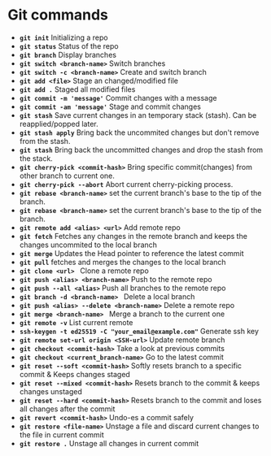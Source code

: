 # Git commands

- **`git init`** Initializing a repo
- **`git status`** Status of the repo
- **`git branch`** Display branches
- **`git switch <branch-name>`** Switch branches
- **`git switch -c <branch-name>`** Create and switch branch
- **`git add <file>`** Stage an changed/modified file
- **`git add .`**  Staged all modified files
- **`git commit -m 'message'`**  Commit changes with a message
- **`git commit -am 'message'`**  Stage and commit changes
- **`git stash`**  Save current changes in an temporary stack (stash). Can be reapplied/popped later.
- **`git stash apply`** Bring back the uncommited changes but don't remove from the stash.
- **`git stash`**  Bring back the uncommitted changes and drop the stash from the stack.
- **`git cherry-pick <commit-hash>`**  Bring specific commit(changes) from other branch to current one.
- **`git cherry-pick --abort`**  Abort current cherry-picking process.
- **`git rebase <branch-name>`**  set the current branch's base to the tip of the <branch-name> branch.
- **`git rebase <branch-name>`**  set the current branch's base to the tip of the <branch-name> branch.
- **`git remote add <alias> <url>`** Add remote repo
- **`git fetch`** Fetches any changes in the remote branch and keeps the changes uncommited to the local branch
- **`git merge`** Updates the Head pointer to reference the latest commit
- **`git pull`** fetches and merges the changes to the local branch 
- **`git clone <url> `** Clone a remote repo
- **`git push <alias> <branch-name>`**  Push to the remote repo
- **`git push --all <alias>`**  Push all branches to the remote repo
- **`git branch -d <branch-name> `** Delete a local branch
- **`git push <alias> --delete <branch-name>`**  Delete a remote repo
- **`git merge <branch-name> `** Merge a branch to the current one
- **`git remote -v`**  List current remote
- **`ssh-keygen -t ed25519 -C "your_email@example.com"`**  Generate ssh key
- **`git remote set-url origin <SSH-url>`**  Update remote branch
- **`git checkout <commit-hash>`** Take a look at previous commits
- **`git checkout <current_branch-name>`**  Go to the latest commit
- **`git reset --soft <commit-hash>`** Softly resets branch to a specific commit & Keeps changes staged
- **`git reset --mixed <commit-hash>`**  Resets branch to the commit & keeps changes unstaged
- **`git reset --hard <commit-hash>`**  Resets branch to the commit and loses all changes after the commit
- **`git revert <commit-hash>`**  Undo-es a commit safely
- **`git restore <file-name>`** Unstage a file and discard current changes to the file in current commit
- **`git restore .`** Unstage all changes in current commit
